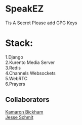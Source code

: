 # SpeakEZ
Tis A Secret
Please add GPG Keys
# Stack:
  1.Django<br/>
  2.Kurento Media Server<br/>
  3.Redis<br/>
  4.Channels Websockets<br/>
  5.WebRTC<br/>
  6.Prayers
## Collaborators
[Kamaron Bickham](https://github.com/KamaronB) <br/>
[Jesse Schmit](https://github.com/JesseSchmit)
